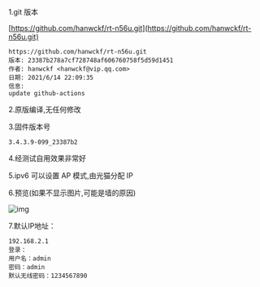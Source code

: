 1.git 版本

[https://github.com/hanwckf/rt-n56u.git](https://github.com/hanwckf/rt-n56u.git)

```
https://github.com/hanwckf/rt-n56u.git
版本: 23387b278a7cf728748af606760758f5d59d1451
作者: hanwckf <hanwckf@vip.qq.com>
日期: 2021/6/14 22:09:35
信息:
update github-actions
```

2.原版编译,无任何修改

3.固件版本号

```
3.4.3.9-099_23387b2
```

4.经测试自用效果非常好

5.ipv6 可以设置 AP 模式,由光猫分配 IP

6.预览(如果不显示图片,可能是墙的原因)

![img](https://github.com/tick-guo/router-rom/blob/main/padavan-hanwckf/2021.09.23/AP-IPV6.JPG)

7.默认IP地址：

```
192.168.2.1
登录：
用户名：admin
密码：admin
默认无线密码：1234567890
```



